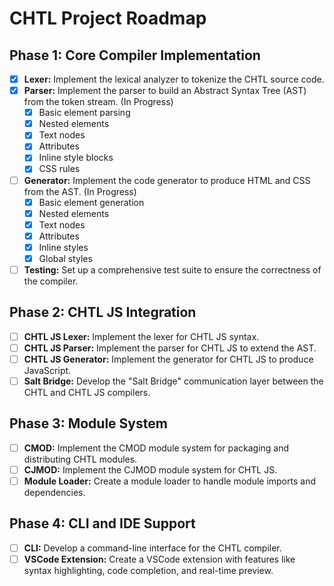 # CHTL Project Roadmap

## Phase 1: Core Compiler Implementation

- [x] **Lexer:** Implement the lexical analyzer to tokenize the CHTL source code.
- [x] **Parser:** Implement the parser to build an Abstract Syntax Tree (AST) from the token stream. (In Progress)
  - [x] Basic element parsing
  - [x] Nested elements
  - [x] Text nodes
  - [x] Attributes
  - [x] Inline style blocks
  - [x] CSS rules
- [ ] **Generator:** Implement the code generator to produce HTML and CSS from the AST. (In Progress)
  - [x] Basic element generation
  - [x] Nested elements
  - [x] Text nodes
  - [x] Attributes
  - [x] Inline styles
  - [x] Global styles
- [ ] **Testing:** Set up a comprehensive test suite to ensure the correctness of the compiler.

## Phase 2: CHTL JS Integration

- [ ] **CHTL JS Lexer:** Implement the lexer for CHTL JS syntax.
- [ ] **CHTL JS Parser:** Implement the parser for CHTL JS to extend the AST.
- [ ] **CHTL JS Generator:** Implement the generator for CHTL JS to produce JavaScript.
- [ ] **Salt Bridge:** Develop the "Salt Bridge" communication layer between the CHTL and CHTL JS compilers.

## Phase 3: Module System

- [ ] **CMOD:** Implement the CMOD module system for packaging and distributing CHTL modules.
- [ ] **CJMOD:** Implement the CJMOD module system for CHTL JS.
- [ ] **Module Loader:** Create a module loader to handle module imports and dependencies.

## Phase 4: CLI and IDE Support

- [ ] **CLI:** Develop a command-line interface for the CHTL compiler.
- [ ] **VSCode Extension:** Create a VSCode extension with features like syntax highlighting, code completion, and real-time preview.

